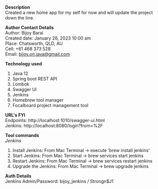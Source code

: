 **Description**<br/>
Created a new home app for my self for now and will update the project down the line.
<br/>

**Author Contact Details**<br/>
Author: Bijoy Baral<br/>
Created date: January 26, 2023 10:00 am<br/>
Place: Chatsworth, QLD, AU<br/>
Cell: +61 468 373 528<br/>
Email: bijoy.on.java@gmail.com<br/>

**Technology used**<br/>
1. Java 12
2. Spring boot REST API
3. Lombok
4. Swagger UI
5. Jenkins
6. Homebrew tool manager
7. Focalboard project management tool

**URL's FYI**<br/>
Endpoints: http://localhost:1010/swagger-ui.html <br/>
Jenkins: http://localhost:8080/login?from=%2F <br/>

**Tool commands**<br/>
_Jenkins_
1. Install Jenkins: From Mac Terminal -> execute 'brew install jenkins'
2. Start Jenkins: From Mac Terminal -> brew services start jenkins
3. Restart Jenkins: From Mac Terminal -> brew services restart jenkins
4. Upgrade the Jenkins: From Mac Terminal -> brew upgrade jenkins 

**Auth Details**<br/>
Jenkins Admin/Password: bijoy_jenkins / Strongn$J1





